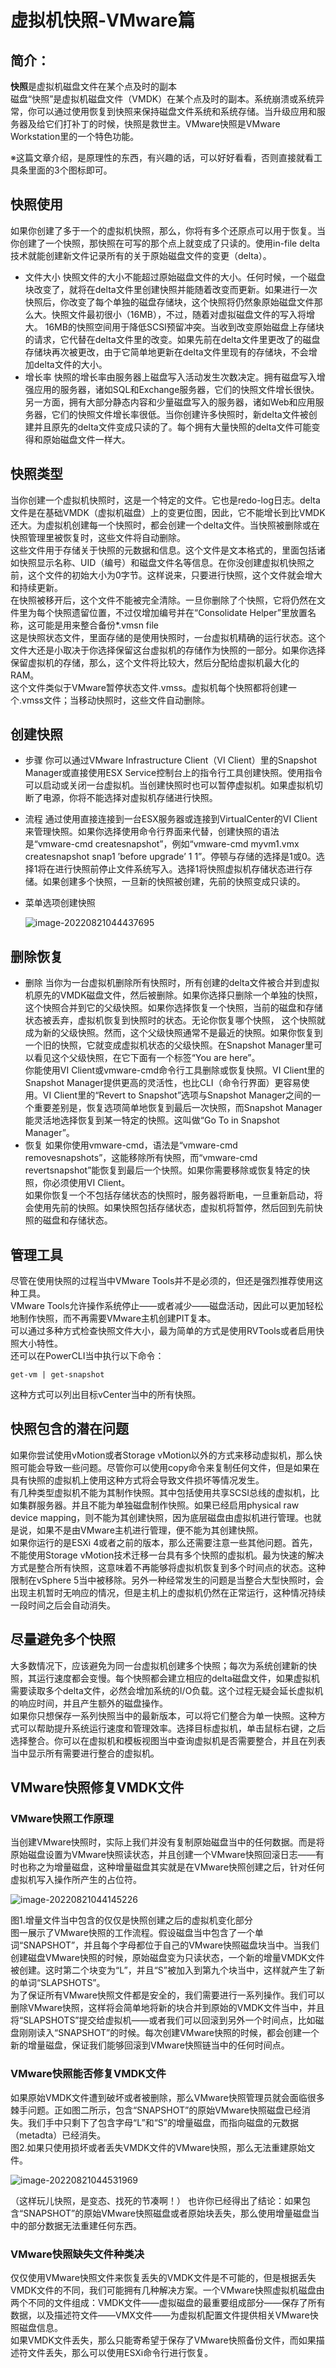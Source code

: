# 虚拟机快照-VMware篇

## 简介：

**快照**是虚拟机磁盘文件在某个点及时的副本  
磁盘“快照”是虚拟机磁盘文件（VMDK）在某个点及时的副本。系统崩溃或系统异常，你可以通过使用恢复到快照来保持磁盘文件系统和系统存储。当升级应用和服务器及给它们打补丁的时候，快照是救世主。VMware快照是VMware Workstation里的一个特色功能。

※这篇文章介绍，是原理性的东西，有兴趣的话，可以好好看看，否则直接就看工具条里面的3个图标即可。

## 快照使用

如果你创建了多于一个的虚拟机快照，那么，你将有多个还原点可以用于恢复。当你创建了一个快照，那快照在可写的那个点上就变成了只读的。使用in-file delta技术就能创建新文件记录所有的关于原始磁盘文件的变更（delta）。

- 文件大小
快照文件的大小不能超过原始磁盘文件的大小。任何时候，一个磁盘块改变了，就将在delta文件里创建快照并能随着改变而更新。如果进行一次快照后，你改变了每个单独的磁盘存储块，这个快照将仍然象原始磁盘文件那么大。快照文件最初很小（16MB），不过，随着对虚拟磁盘文件的写入将增大。
16MB的快照空间用于降低SCSI预留冲突。当收到改变原始磁盘上存储块的请求，它代替在delta文件里的改变。如果先前在delta文件里更改了的磁盘存储块再次被更改，由于它简单地更新在delta文件里现有的存储块，不会增加delta文件的大小。
- 增长率
快照的增长率由服务器上磁盘写入活动发生次数决定。拥有磁盘写入增强应用的服务器，诸如SQL和Exchange服务器，它们的快照文件增长很快。另一方面，拥有大部分静态内容和少量磁盘写入的服务器，诸如Web和应用服务器，它们的快照文件增长率很低。当你创建许多快照时，新delta文件被创建并且原先的delta文件变成只读的了。每个拥有大量快照的delta文件可能变得和原始磁盘文件一样大。

## 快照类型

当你创建一个虚拟机快照时，这是一个特定的文件。它也是redo-log日志。delta文件是在基础VMDK（虚拟机磁盘）上的变更位图，因此，它不能增长到比VMDK还大。为虚拟机创建每一个快照时，都会创建一个delta文件。当快照被删除或在快照管理里被恢复时，这些文件将自动删除。  
这些文件用于存储关于快照的元数据和信息。这个文件是文本格式的，里面包括诸如快照显示名称、UID（编号）和磁盘文件名等信息。在你没创建虚拟机快照之前，这个文件的初始大小为0字节。这样说来，只要进行快照，这个文件就会增大和持续更新。  
在快照被移开后，这个文件不能被完全清除。一旦你删除了个快照，它将仍然在文件里为每个快照遗留位置，不过仅增加编号并在“Consolidate Helper”里放置名称，这可能是用来整合备份*.vmsn file  
这是快照状态文件，里面存储的是使用快照时，一台虚拟机精确的运行状态。这个文件大还是小取决于你选择保留这台虚拟机的存储作为快照的一部分。如果你选择保留虚拟机的存储，那么，这个文件将比较大，然后分配给虚拟机最大化的RAM。  
这个文件类似于VMware暂停状态文件.vmss。虚拟机每个快照都将创建一个.vmss文件；当移动快照时，这些文件自动删除。

## 创建快照

- 步骤
  你可以通过VMware Infrastructure Client（VI Client）里的Snapshot Manager或直接使用ESX Service控制台上的指令行工具创建快照。使用指令可以启动或关闭一台虚拟机。当创建快照时也可以暂停虚拟机。如果虚拟机切断了电源，你将不能选择对虚拟机存储进行快照。

- 流程
  通过使用直接连接到一台ESX服务器或连接到VirtualCenter的VI Client来管理快照。如果你选择使用命令行界面来代替，创建快照的语法是“vmware-cmd createsnapshot”，例如“vmware-cmd myvm1.vmx createsnapshot snap1 ’before upgrade’ 1 1”。停顿与存储的选择是1或0。选择1将在进行快照前停止文件系统写入。选择1将快照虚拟机存储状态进行存储。如果创建多个快照，一旦新的快照被创建，先前的快照变成只读的。
  
- 菜单选项创建快照

  ![image-20220821044437695](images/image-20220821044437695.png)

## 删除恢复

- 删除
  当你为一台虚拟机删除所有快照时，所有创建的delta文件被合并到虚拟机原先的VMDK磁盘文件，然后被删除。如果你选择只删除一个单独的快照，这个快照合并到它的父级快照。如果你选择恢复一个快照，当前的磁盘和存储状态被丢弃，虚拟机恢复到快照时的状态。无论你恢复哪个快照， 这个快照就成为新的父级快照。然而，这个父级快照通常不是最近的快照。如果你恢复到一个旧的快照，它就变成虚拟机状态的父级快照。在Snapshot Manager里可以看见这个父级快照，在它下面有一个标签“You are here”。  
  你能使用VI Client或vmware-cmd命令行工具删除或恢复快照。VI Client里的Snapshot Manager提供更高的灵活性，也比CLI（命令行界面）更容易使用。VI Client里的“Revert to Snapshot”选项与Snapshot Manager之间的一个重要差别是，恢复选项简单地恢复到最后一次快照，而Snapshot Manager能灵活地选择恢复到某一特定的快照。这叫做“Go To in Snapshot Manager”。
-  恢复
  如果你使用vmware-cmd，语法是“vmware-cmd removesnapshots”，这能移除所有快照，而“vmware-cmd revertsnapshot”能恢复到最后一个快照。如果你需要移除或恢复特定的快照，你必须使用VI Client。  
  如果你恢复一个不包括存储状态的快照时，服务器将断电，一旦重新启动，将会使用先前的快照。如果快照包括存储状态，虚拟机将暂停，然后回到先前快照的磁盘和存储状态。

## 管理工具

尽管在使用快照的过程当中VMware Tools并不是必须的，但还是强烈推荐使用这种工具。  
VMware Tools允许操作系统停止——或者减少——磁盘活动，因此可以更加轻松地制作快照，而不再需要VMware主机创建PIT复本。  
可以通过多种方式检查快照文件大小，最为简单的方式是使用RVTools或者启用快照大小特性。  
还可以在PowerCLI当中执行以下命令：  

```shell
get-vm | get-snapshot
```

这种方式可以列出目标vCenter当中的所有快照。

## 快照包含的潜在问题

如果你尝试使用vMotion或者Storage vMotion以外的方式来移动虚拟机，那么快照可能会导致一些问题。尽管你可以使用copy命令来复制任何文件，但是如果在具有快照的虚拟机上使用这种方式将会导致文件损坏等情况发生。  
有几种类型虚拟机不能为其制作快照。其中包括使用共享SCSI总线的虚拟机，比如集群服务器。并且不能为单独磁盘制作快照。如果已经启用physical raw device mapping，则不能为其创建快照，因为底层磁盘由虚拟机进行管理。也就是说，如果不是由VMware主机进行管理，便不能为其创建快照。  
如果你运行的是ESXi 4或者之前的版本，那么还需要注意一些其他问题。首先，不能使用Storage vMotion技术迁移一台具有多个快照的虚拟机。最为快速的解决方式是整合所有快照，这意味着不再能够将虚拟机恢复到多个时间点的状态。这种限制在vSphere 5当中被移除。另外一种经常发生的问题是当整合大型快照时，会出现主机暂时无响应的情况，但是主机上的虚拟机仍然在正常运行，这种情况持续一段时间之后会自动消失。

## 尽量避免多个快照

大多数情况下，应该避免为同一台虚拟机创建多个快照；每次为系统创建新的快照，其运行速度都会变慢。每个快照都会建立相应的delta磁盘文件，如果虚拟机需要读取多个delta文件，必然会增加系统的I/O负载。这个过程无疑会延长虚拟机的响应时间，并且产生额外的磁盘操作。  
如果你只想保存一系列快照当中的最新版本，可以将它们整合为单一快照。这种方式可以帮助提升系统运行速度和管理效率。选择目标虚拟机，单击鼠标右键，之后选择整合。你可以在虚拟机和模板视图当中查询虚拟机是否需要整合，并且在列表当中显示所有需要进行整合的虚拟机。

## VMware快照修复VMDK文件

### VMware快照工作原理
当创建VMware快照时，实际上我们并没有复制原始磁盘当中的任何数据。而是将原始磁盘设置为VMware快照读状态，并且创建一个VMware快照回滚日志——有时也称之为增量磁盘，这种增量磁盘其实就是在VMware快照创建之后，针对任何虚拟机写入操作所产生的占位符。

![image-20220821044145226](images/image-20220821044145226.png)

图1.增量文件当中包含的仅仅是快照创建之后的虚拟机变化部分  
图一展示了VMware快照的工作流程。假设磁盘当中包含了一个单词“SNAPSHOT”，并且每个字母都位于自己的VMware快照磁盘块当中。当我们创建磁盘VMware快照的时候，原始磁盘变为只读状态，一个新的增量VMDK文件被创建。这时第二个块变为“L”，并且“S”被加入到第九个块当中，这样就产生了新的单词“SLAPSHOTS”。  
为了保证所有VMware快照文件都是安全的，我们需要进行一系列操作。我们可以删除VMware快照，这样将会简单地将新的块合并到原始的VMDK文件当中，并且将“SLAPSHOTS”提交给虚拟机——或者我们可以回滚到另外一个时间点，比如磁盘刚刚读入“SNAPSHOT”的时候。每次创建VMware快照的时候，都会创建一个新的增量磁盘，保证我们能够回滚到VMware快照链当中的任何时间点。

### VMware快照能否修复VMDK文件

如果原始VMDK文件遭到破坏或者被删除，那么VMware快照管理员就会面临很多棘手问题。正如图二所示，包含“SNAPSHOT”的原始VMware快照磁盘已经消失。我们手中只剩下了包含字母“L”和“S”的增量磁盘，而指向磁盘的元数据（metadta）已经消失。  
图2.如果只使用损坏或者丢失VMDK文件的VMware快照，那么无法重建原始文件。  

![image-20220821044531969](images/image-20220821044531969.png)

（这样玩儿快照，是变态、找死的节凑啊！）
也许你已经得出了结论：如果包含“SNAPSHOT”的原始VMware快照磁盘或者原始块丢失，那么使用增量磁盘当中的部分数据无法重建任何东西。

### VMware快照缺失文件种类决

仅仅使用VMware快照文件来恢复丢失的VMDK文件是不可能的，但是根据丢失VMDK文件的不同，我们可能拥有几种解决方案。一个VMware快照虚拟机磁盘由两个不同的文件组成：VMDK文件——虚拟磁盘的最重要组成部分——保存了所有数据，以及描述符文件——VMX文件——为虚拟机配置文件提供相关VMware快照磁盘信息。  
如果VMDK文件丢失，那么只能寄希望于保存了VMware快照备份文件，而如果描述符文件丢失，那么可以使用ESXi命令行进行恢复。